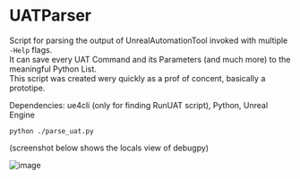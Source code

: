 # UATParser

Script for parsing the output of UnrealAutomationTool invoked with multiple `-Help` flags.\
It can save every UAT Command and its Parameters (and much more) to the meaningful Python List.\
This script was created wery quickly as a prof of concent, basically a prototipe.

Dependencies: ue4cli (only for finding RunUAT script), Python, Unreal Engine

```
python ./parse_uat.py
```

(screenshot below shows the locals view of debugpy)

![image](https://github.com/sleeptightAnsiC/UATParser/assets/91839286/274ff01b-9c27-4917-982d-113d3df41365)
